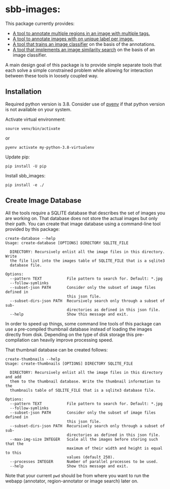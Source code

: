 # sbb-images:

This package currently provides:

* [A tool to annotate multiple regions in an image with multiple tags.](doc/region-annotator.md)
* [A tool to annotate images with on unique label per image.](doc/annotator.md) 
* [A tool that trains an image classifier](doc/classifier.md) on the basis of the annotations. 
* [A tool that implements an image similarity search](doc/image-search.md) on the basis of an image classifier.

A main design goal of this package is to provide simple separate tools that each solve a simple constrained problem 
while allowing for interaction between these tools in loosely coupled way.

## Installation

Required python version is 3.8. 
Consider use of [pyenv](https://github.com/pyenv/pyenv) if that python version is not available on your system. 

Activate virtual environment:
```
source venv/bin/activate
```
or
```
pyenv activate my-python-3.8-virtualenv
```

Update pip:
```
pip install -U pip
```
Install sbb_images:
```
pip install -e ./
```

## Create Image Database

All the tools require a SQLITE database that describes the set of images you are working on.
That database does not store the actual images but only their path.
You can create that image database using a command-line tool provided by this package: 

```
create-database --help
Usage: create-database [OPTIONS] DIRECTORY SQLITE_FILE

  DIRECTORY: Recursively enlist all the image files in this directory. Write
  the file list into the images table of SQLITE_FILE that is a sqlite3
  database file.

Options:
  --pattern TEXT           File pattern to search for. Default: *.jpg
  --follow-symlinks
  --subset-json PATH       Consider only the subset of image files defined in
                           this json file.
  --subset-dirs-json PATH  Recursively search only through a subset of sub-
                           directories as defined in this json file.
  --help                   Show this message and exit.

```

In order to speed up things, some command line tools of this package can use a pre-compiled thumbnail 
database instead of loading the images directly from disk. 
Depending on the type of disk storage this pre-compilation can heavily improve processing speed.

That thumbnail database can be created follows:
```
create-thumbnails --help
Usage: create-thumbnails [OPTIONS] DIRECTORY SQLITE_FILE

  DIRECTORY: Recursively enlist all the image files in this directory and add
  them to the thumbnail database. Write the thumbnail information to the
  thumbnails table of SQLITE_FILE that is a sqlite3 database file.

Options:
  --pattern TEXT           File pattern to search for. Default: *.jpg
  --follow-symlinks
  --subset-json PATH       Consider only the subset of image files defined in
                           this json file.
  --subset-dirs-json PATH  Recursively search only through a subset of sub-
                           directories as defined in this json file.
  --max-img-size INTEGER   Scale all the images before storing such that the
                           maximum of their width and height is equal to this
                           values (default 250).
  --processes INTEGER      Number of parallel processes to be used.
  --help                   Show this message and exit.
```

Note that your current `pwd` should be from where you want to run the webapp (annotator, region-annotator or image search) later on.
